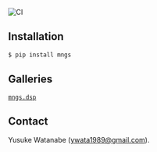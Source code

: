 ![CI](https://github.com/ywatanabe1989/mngs/actions/workflows/pip_install.yml/badge.svg)

## Installation
``` bash
$ pip install mngs
```

## Galleries
[`mngs.dsp`](https://github.com/ywatanabe1989/mngs/tree/develop/src/mngs/dsp#readme)

## Contact
Yusuke Watanabe (ywata1989@gmail.com).

